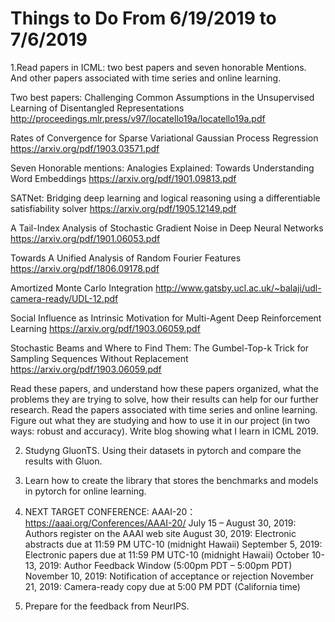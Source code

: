# Things to Do From 6/19/2019 to 7/6/2019
1.Read papers in ICML: 
two best papers and seven honorable Mentions. And other papers associated with time series and online learning.

Two best papers:
Challenging Common Assumptions in the Unsupervised Learning of Disentangled Representations
http://proceedings.mlr.press/v97/locatello19a/locatello19a.pdf

Rates of Convergence for Sparse Variational Gaussian Process Regression
https://arxiv.org/pdf/1903.03571.pdf

Seven Honorable mentions:
Analogies Explained: Towards Understanding Word Embeddings
https://arxiv.org/pdf/1901.09813.pdf

SATNet: Bridging deep learning and logical reasoning using a differentiable satisfiability solver
https://arxiv.org/pdf/1905.12149.pdf

A Tail-Index Analysis of Stochastic Gradient Noise in Deep Neural Networks
https://arxiv.org/pdf/1901.06053.pdf

Towards A Unified Analysis of Random Fourier Features
https://arxiv.org/pdf/1806.09178.pdf

Amortized Monte Carlo Integration
http://www.gatsby.ucl.ac.uk/~balaji/udl-camera-ready/UDL-12.pdf

Social Influence as Intrinsic Motivation for Multi-Agent Deep Reinforcement Learning
https://arxiv.org/pdf/1903.06059.pdf

Stochastic Beams and Where to Find Them: The Gumbel-Top-k Trick for Sampling Sequences Without Replacement
https://arxiv.org/pdf/1903.06059.pdf

Read these papers, and understand how these papers organized, what the problems they are trying to solve, how their results can help for our further research. 
Read the papers associated with time series and online learning. Figure out what they are studying and how to use it in our project (in two ways: robust and accuracy).
Write blog showing what I learn in ICML 2019.

2. Studyng GluonTS. Using their datasets in pytorch and compare the results with Gluon.

3. Learn how to create the library that stores the benchmarks and models in pytorch for online learning.

4. NEXT TARGET CONFERENCE:
AAAI-20： https://aaai.org/Conferences/AAAI-20/
July 15 – August 30, 2019: Authors register on the AAAI web site
August 30, 2019: Electronic abstracts due at 11:59 PM UTC-10 (midnight Hawaii)
September 5, 2019: Electronic papers due at 11:59 PM UTC-10 (midnight Hawaii)
October 10-13, 2019: Author Feedback Window (5:00pm PDT – 5:00pm PDT)
November 10, 2019: Notification of acceptance or rejection
November 21, 2019: Camera-ready copy due at 5:00 PM PDT (California time)

5. Prepare for the feedback from NeurIPS.
